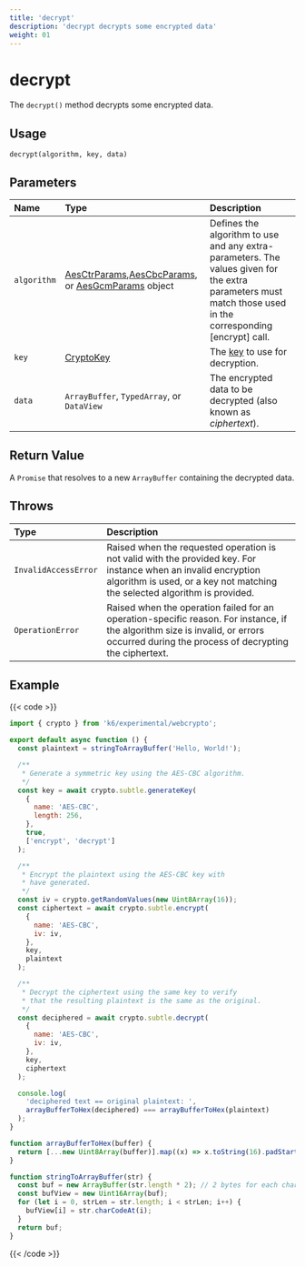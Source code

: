 ```yaml
---
title: 'decrypt'
description: 'decrypt decrypts some encrypted data'
weight: 01
---
```


# decrypt

The `decrypt()` method decrypts some encrypted data.

## Usage

```
decrypt(algorithm, key, data)
```

## Parameters

| Name        | Type                                                                                                                                                                                                                                                                                                                                                    | Description                                                                                                                                                 |
| :---------- | :------------------------------------------------------------------------------------------------------------------------------------------------------------------------------------------------------------------------------------------------------------------------------------------------------------------------------------------------------ | :---------------------------------------------------------------------------------------------------------------------------------------------------------- |
| `algorithm` | [AesCtrParams](https://grafana.com/docs/k6/<K6_VERSION>/javascript-api/k6-experimental/webcrypto/aesctrparams),[AesCbcParams](https://grafana.com/docs/k6/<K6_VERSION>/javascript-api/k6-experimental/webcrypto/aescbcparams), or [AesGcmParams](https://grafana.com/docs/k6/<K6_VERSION>/javascript-api/k6-experimental/webcrypto/aesgcmparams) object | Defines the algorithm to use and any extra-parameters. The values given for the extra parameters must match those used in the corresponding [encrypt] call. |
| `key`       | [CryptoKey](https://grafana.com/docs/k6/<K6_VERSION>/javascript-api/k6-experimental/webcrypto/cryptokey)                                                                                                                                                                                                                                                | The [key](https://grafana.com/docs/k6/<K6_VERSION>/javascript-api/k6-experimental/webcrypto/cryptokey) to use for decryption.                               |
| `data`      | `ArrayBuffer`, `TypedArray`, or `DataView`                                                                                                                                                                                                                                                                                                              | The encrypted data to be decrypted (also known as _ciphertext_).                                                                                            |

## Return Value

A `Promise` that resolves to a new `ArrayBuffer` containing the decrypted data.

## Throws

| Type                 | Description                                                                                                                                                                                  |
| :------------------- | :------------------------------------------------------------------------------------------------------------------------------------------------------------------------------------------- |
| `InvalidAccessError` | Raised when the requested operation is not valid with the provided key. For instance when an invalid encryption algorithm is used, or a key not matching the selected algorithm is provided. |
| `OperationError`     | Raised when the operation failed for an operation-specific reason. For instance, if the algorithm size is invalid, or errors occurred during the process of decrypting the ciphertext.       |

## Example

{{< code >}}

```javascript
import { crypto } from 'k6/experimental/webcrypto';

export default async function () {
  const plaintext = stringToArrayBuffer('Hello, World!');

  /**
   * Generate a symmetric key using the AES-CBC algorithm.
   */
  const key = await crypto.subtle.generateKey(
    {
      name: 'AES-CBC',
      length: 256,
    },
    true,
    ['encrypt', 'decrypt']
  );

  /**
   * Encrypt the plaintext using the AES-CBC key with
   * have generated.
   */
  const iv = crypto.getRandomValues(new Uint8Array(16));
  const ciphertext = await crypto.subtle.encrypt(
    {
      name: 'AES-CBC',
      iv: iv,
    },
    key,
    plaintext
  );

  /**
   * Decrypt the ciphertext using the same key to verify
   * that the resulting plaintext is the same as the original.
   */
  const deciphered = await crypto.subtle.decrypt(
    {
      name: 'AES-CBC',
      iv: iv,
    },
    key,
    ciphertext
  );

  console.log(
    'deciphered text == original plaintext: ',
    arrayBufferToHex(deciphered) === arrayBufferToHex(plaintext)
  );
}

function arrayBufferToHex(buffer) {
  return [...new Uint8Array(buffer)].map((x) => x.toString(16).padStart(2, '0')).join('');
}

function stringToArrayBuffer(str) {
  const buf = new ArrayBuffer(str.length * 2); // 2 bytes for each char
  const bufView = new Uint16Array(buf);
  for (let i = 0, strLen = str.length; i < strLen; i++) {
    bufView[i] = str.charCodeAt(i);
  }
  return buf;
}
```

{{< /code >}}
